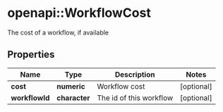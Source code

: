 # openapi::WorkflowCost

The cost of a workflow, if available

## Properties
Name | Type | Description | Notes
------------ | ------------- | ------------- | -------------
**cost** | **numeric** | Workflow cost | [optional] 
**workflowId** | **character** | The id of this workflow | [optional] 


